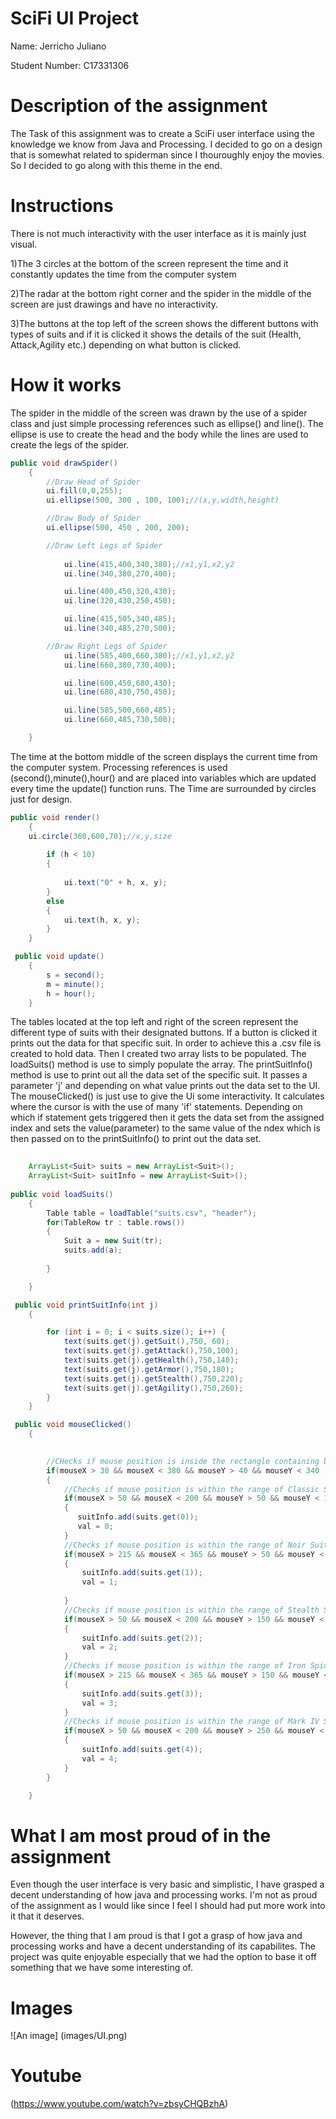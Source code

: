 # SciFi UI Project

Name: Jerricho Juliano

Student Number: C17331306


# Description of the assignment
The Task of this assignment was to create a SciFi user interface using the knowledge we know from Java and Processing. I decided to go on a design that is somewhat related to spiderman since I thouroughly enjoy the movies. So I decided to go along with this theme in the end.

# Instructions
There is not much interactivity with the user interface as it is mainly just visual.

1)The 3 circles at the bottom of the screen represent the time and it constantly updates the time from the computer system

2)The radar at the bottom right corner and the spider in the middle of the screen are just drawings and have no interactivity.

3)The buttons at the top left of the screen shows the different buttons with types of suits and if it is clicked it shows the details of the suit (Health, Attack,Agility etc.) depending on what button is clicked.

# How it works
The spider in the middle of the screen was drawn by the use of a spider class and just simple processing references such as ellipse() and line(). The ellipse is use to create the head and the body while the lines are used to create the legs of the spider.

```Java
public void drawSpider() 
    {
        //Draw Head of Spider
        ui.fill(0,0,255);
        ui.ellipse(500, 300 , 100, 100);//(x,y,width,height)

        //Draw Body of Spider
        ui.ellipse(500, 450 , 200, 200);

        //Draw Left Legs of Spider
       
            ui.line(415,400,340,380);//x1,y1,x2,y2
            ui.line(340,380,270,400);

            ui.line(400,450,320,430);
            ui.line(320,430,250,450);

            ui.line(415,505,340,485);
            ui.line(340,485,270,500);

        //Draw Right Legs of Spider
            ui.line(585,400,660,380);//x1,y1,x2,y2
            ui.line(660,380,730,400);

            ui.line(600,450,680,430);
            ui.line(680,430,750,450);

            ui.line(585,500,660,485);
            ui.line(660,485,730,500);

    }	
```

The time at the bottom middle of the screen displays the current time from the computer system. Processing references is used (second(),minute(),hour() and are placed into variables which are updated every time the update() function runs. The Time are surrounded by circles just for design.

```Java
public void render()
    {
 	ui.circle(360,600,70);//x,y,size
        
        if (h < 10)
        {   
            
            ui.text("0" + h, x, y);
        }
        else
        {
            ui.text(h, x, y);
        }
    }

 public void update()
    {
        s = second();
        m = minute();
        h = hour();
    }
```

The tables located at the top left and right of the screen represent the different type of suits with their designated buttons. If a button is clicked it prints out the data for that specific suit. In order to achieve this a .csv file is created to hold data. Then I created two array lists to be populated. The loadSuits() method is use to simply populate the array. The printSuitInfo() method is use to print out all the data set of the specific suit. It passes a parameter 'j' and depending on what value prints out the data set to the UI. The
mouseClicked() is just use to give the Ui some interactivity. It calculates where the cursor is with the use of many 'if' statements. Depending on which if statement gets triggered then it gets the data set from the assigned index and sets the value(parameter) to the same value of the ndex which is then passed on to the printSuitInfo() to print out the data set.

```Java
    
    ArrayList<Suit> suits = new ArrayList<Suit>();
    ArrayList<Suit> suitInfo = new ArrayList<Suit>();
	
public void loadSuits()
    {
        Table table = loadTable("suits.csv", "header");
        for(TableRow tr : table.rows())
        {
            Suit a = new Suit(tr);
            suits.add(a);
            
        }   

    }

 public void printSuitInfo(int j)
    {   

        for (int i = 0; i < suits.size(); i++) {
            text(suits.get(j).getSuit(),750, 60);
            text(suits.get(j).getAttack(),750,100);
            text(suits.get(j).getHealth(),750,140);
            text(suits.get(j).getArmor(),750,180);
            text(suits.get(j).getStealth(),750,220);
            text(suits.get(j).getAgility(),750,260);
        }
    }

 public void mouseClicked()
    {
        

        //CHecks if mouse position is inside the rectangle containing buttons
        if(mouseX > 30 && mouseX < 380 && mouseY > 40 && mouseY < 340 )
        {
            //Checks if mouse position is within the range of Classic Suit
            if(mouseX > 50 && mouseX < 200 && mouseY > 50 && mouseY < 125 )
            {
               suitInfo.add(suits.get(0));
               val = 0;
            }
            //Checks if mouse position is within the range of Noir Suit
            if(mouseX > 215 && mouseX < 365 && mouseY > 50 && mouseY < 125 )
            {
                suitInfo.add(suits.get(1));
                val = 1;
                
            }
            //Checks if mouse position is within the range of Stealth Suit
            if(mouseX > 50 && mouseX < 200 && mouseY > 150 && mouseY < 225 )
            {
                suitInfo.add(suits.get(2));
                val = 2;
            }
            //Checks if mouse position is within the range of Iron Spider Suit
            if(mouseX > 215 && mouseX < 365 && mouseY > 150 && mouseY < 225 )
            {
                suitInfo.add(suits.get(3));
                val = 3;
            }
            //Checks if mouse position is within the range of Mark IV Suit
            if(mouseX > 50 && mouseX < 200 && mouseY > 250 && mouseY < 325 )
            {
                suitInfo.add(suits.get(4));
                val = 4;
            }
        }

    }
```

# What I am most proud of in the assignment
Even though the user interface is very basic and simplistic, I have grasped a decent understanding of how java and processing works. I'm not as proud of the assignment as I would like since I feel I should had put more work into it that it deserves.

However, the thing that I am proud is that I got a grasp of how java and processing works and have a decent understanding of its capabilites. The project was quite enjoyable especially that we had the option to base it off something that we have some interesting of.

# Images

![An image] (images/UI.png)


# Youtube
(https://www.youtube.com/watch?v=zbsyCHQBzhA)








